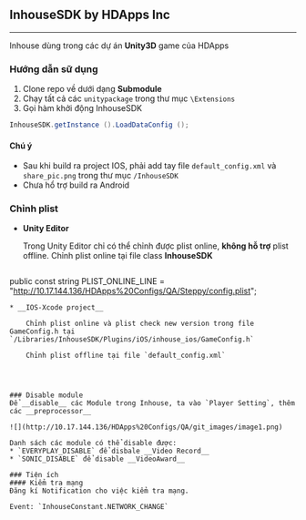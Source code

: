 ## InhouseSDK by HDApps Inc
------
Inhouse dùng trong các dự án __Unity3D__ game của HDApps
### Hướng dẫn sữ dụng
1. Clone repo về dưới dạng __Submodule__
2. Chạy tất cả các `unitypackage` trong thư mục `\Extensions`
3. Gọi hàm khởi động InhouseSDK

```cs
InhouseSDK.getInstance ().LoadDataConfig ();
````


#### Chú ý

- Sau khi build ra project IOS, phải add tay file `default_config.xml` và `share_pic.png` trong thư mục `/InhouseSDK`
- Chưa hổ trợ build ra Android

### Chỉnh plist
* __Unity Editor__

    Trong Unity Editor chỉ có thể chỉnh được plist online, __không hỗ trợ__ plist offline.
    Chỉnh plist online tại file class __InhouseSDK__
    
    ```cs
public const string PLIST_ONLINE_LINE = "http://10.17.144.136/HDApps%20Configs/QA/Steppy/config.plist";
```
* __IOS-Xcode project__

    Chỉnh plist online và plist check new version trong file GameConfig.h tại `/Libraries/InhouseSDK/Plugins/iOS/inhouse_ios/GameConfig.h`
    
    Chỉnh plist offline tại file `default_config.xml`




### Disable module
Để __disable__ các Module trong Inhouse, ta vào `Player Setting`, thêm các __preprocessor__

![](http://10.17.144.136/HDApps%20Configs/QA/git_images/image1.png)

Danh sách các module có thể disable được:
* `EVERYPLAY_DISABLE` để disbale __Video Record__
* `SONIC_DISABLE` để disable __VideoAward__

### Tiện ích
#### Kiểm tra mạng
Đăng kí Notification cho việc kiểm tra mạng.

Event: `InhouseConstant.NETWORK_CHANGE`